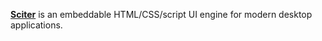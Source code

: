 [**Sciter**](https://sciter.com/) is an embeddable HTML/CSS/script UI engine for modern desktop applications.
